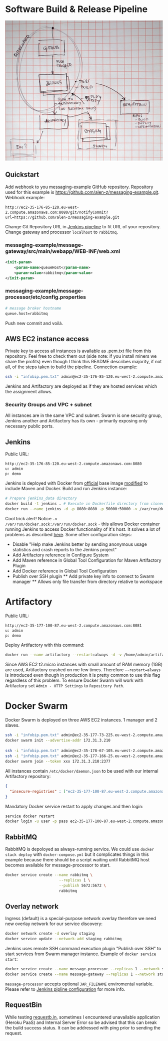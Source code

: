 # Software Build & Release Pipeline
![Infrastructure + workflow](i_wf.jpg)

## Quickstart
Add webhook to you messaging-example GitHub repository. Repository used for this example is https://github.com/alen-z/messaging-example.git. Webhook example:
```
http://ec2-35-176-85-120.eu-west-2.compute.amazonaws.com:8080/git/notifyCommit?url=https://github.com/alen-z/messaging-example.git
```
Change Git Repository URL in [Jenkins pipeline](http://ec2-35-176-85-120.eu-west-2.compute.amazonaws.com:8080/job/messaging-example-v1/configure) to fit URL of your repository. Change gateway and processor `localhost` to <code>rabbitmq</code>.
### messaging-example/message-gateway/src/main/webapp/WEB-INF/web.xml
```xml
<init-param>
    <param-name>queueHost</param-name>
    <param-value>rabbitmq</param-value>
</init-param>
```
### messaging-example/message-processor/etc/config.properties 
```sh
# message broker hostname
queue.host=rabbitmq
```

Push new commit and voilà.
## AWS EC2 instance access
Private key to access all instances is available as .pem.txt file from this repository. Feel free to check them out (side note: if you install miners we share the profits) even though I think this README describes majority, if not all, of the steps taken to build the pipeline. Connection example:
```sh
ssh -i "infobip.pem.txt" admin@ec2-35-176-85-120.eu-west-2.compute.amazonaws.com # jenkins
```
Jenkins and Artifactory are deployed as if they are hosted services which the assignment allows.
### Security Groups and VPC + subnet
All instances are in the same VPC and subnet. Swarm is one security group, Jenkins another and Artifactory has its own - primarily exposing only necessary public ports.

## Jenkins
Public URL:
```
http://ec2-35-176-85-120.eu-west-2.compute.amazonaws.com:8080
u: admin
p: demo
```
Jenkins is deployed with Docker from [official](https://github.com/jenkinsci/docker) base image [modified](https://github.com/alen-z/docker-jenkins/blob/master/Dockerfile) to include Maven and Docker.
Build and run Jenkins instance:
```sh
# Prepare jenkins_data directory
docker build -t jenkins . # Execute in Dockerfile directory from cloned https://github.com/alen-z/docker-jenkins
docker run --name jenkins -d -p 8080:8080 -p 50000:50000 -v /var/run/docker.sock:/var/run/docker.sock -v /home/admin/jenkins_data:/var/jenkins_home jenkins
```
Cool trick alert! Notice <code>-v /var/run/docker.sock:/var/run/docker.sock</code> - this allows Docker container running Jenkins to access Docker functionality of it's host. It solves a lot of problems as described [here](https://jpetazzo.github.io/2015/09/03/do-not-use-docker-in-docker-for-ci/). Some other configuration steps:
* Disable "Help make Jenkins better by sending anonymous usage statistics and crash reports to the Jenkins project"
* Add Artifactory reference in Configure System
* Add Maven reference in Global Tool Configuration for Maven Artifactory Plugin
* Add Docker reference in Global Tool Configuration
* Publish over SSH plugin
** Add private key info to connect to Swarm manager
** Allows only file transfer from directory relative to workspace

# Artifactory
Public URL:
```
http://ec2-35-177-100-87.eu-west-2.compute.amazonaws.com:8081
u: admin
p: demo
```
Deploy Artifactory with this command:
```sh
docker run --name artifactory --restart=always -d -v /home/admin/artifactory:/var/opt/jfrog/artifactory -p 8081:8081 docker.bintray.io/jfrog/artifactory-pro:latest
```
Since AWS EC2 t2.micro instances with small amount of RAM memory (1GB) are used, Artifactory crashed on me few times. Therefore <code>--restart=always</code> is introduced even though in production it is pretty common to use this flag regardless of this problem. To ensure Docker Swarm will work with Artifactory set `Admin - HTTP Settings` to `Repository Path`.

# Docker Swarm
Docker Swarm is deployed on three AWS EC2 instances. 1 manager and 2 slaves.
```sh
ssh -i "infobip.pem.txt" admin@ec2-35-177-73-225.eu-west-2.compute.amazonaws.com # swarm master
docker swarm init --advertise-addr 172.31.3.210

ssh -i "infobip.pem.txt" admin@ec2-35-178-67-105.eu-west-2.compute.amazonaws.com # swarm worker1
ssh -i "infobip.pem.txt" admin@ec2-35-177-166-25.eu-west-2.compute.amazonaws.com # swarm worker2
docker swarm join --token xxx 172.31.3.210:2377
```
All instances contain `/etc/docker/daemon.json` to be used with our internal Artifactory repository:
```json
{
  "insecure-registries" : ["ec2-35-177-100-87.eu-west-2.compute.amazonaws.com:8081"]
}
```
Mandatory Docker service restart to apply changes and then login:
```sh
service docker restart
docker login -u user -p pass ec2-35-177-100-87.eu-west-2.compute.amazonaws.com:8081
```

## RabbitMQ
RabbitMQ is depoloyed as always-running service. We could use `docker stack deploy` with `docker-compose.yml` but it complicates things in this example because there should be a script waiting until RabbitMQ host becomes available for message-processor to start.
```sh
docker service create --name rabbitmq \
                        --replicas 1 \
                        --publish 5672:5672 \
                        rabbitmq
```
## Overlay network
Ingress (default) is a special-purpose network overlay therefore we need new overlay network for our service discovery:
```sh
docker network create -d overlay staging
docker service update --network-add staging rabbitmq 
```
Jenkins uses remote SSH command execution plugin "Publish over SSH" to start services from Swarm manager instance. Example of `docker service start`:
```sh
docker service create --name message-processor --replicas 1 --network staging --with-registry-auth ec2-35-177-100-87.eu-west-2.compute.amazonaws.com:8081/docker-local/message-processor:latest
docker service create --name message-gateway --replicas 1 --network staging --with-registry-auth --publish published=8080,target=8080 ec2-35-177-100-87.eu-west-2.compute.amazonaws.com:8081/docker-local/message-gateway:latest
```
`message-processor` accepts optional `JAR_FILENAME` enviromental variable. Please refer to [Jenkins pipline configuration](http://ec2-35-176-85-120.eu-west-2.compute.amazonaws.com:8080/job/messaging-example/configure) for more info.

## RequestBin
While testing [requestb.in](https://requestb.in/175v6me1?inspect), sometimes I encountered unavailable application (Heroku PaaS) and Internal Server Error so be advised that this can break the build success status. It can be addressed with ping prior to sending the request.
